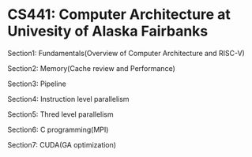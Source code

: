 # CS441: Computer Architecture at Univesity of Alaska Fairbanks

Section1: Fundamentals(Overview of Computer Architecture and RISC-V)

Section2: Memory(Cache review and Performance)

Section3: Pipeline

Section4: Instruction level parallelism

Section5: Thred level parallelism

Section6: C programming(MPI)

Section7: CUDA(GA optimization)
